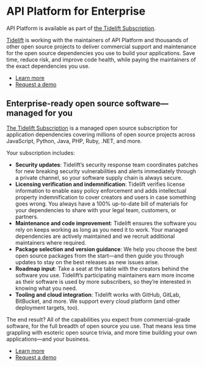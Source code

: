 # API Platform for Enterprise

API Platform is available as part of [the Tidelift Subscription](https://tidelift.com/subscription/pkg/packagist-api-platform-core?utm_source=packagist-api-platform-core&utm_medium=referral&utm_campaign=enterprise).

[Tidelift](https://tidelift.com/subscription/pkg/packagist-api-platform-core?utm_source=packagist-api-platform-core&utm_medium=referral&utm_campaign=enterprise) is working with the maintainers of API Platform and thousands of other
open source projects to deliver commercial support and maintenance for the open source dependencies you use to build your applications. Save time, reduce risk, and improve code health, while paying the maintainers of the exact dependencies you use.

* [Learn more](https://tidelift.com/subscription/pkg/packagist-api-platform-core?utm_source=packagist-api-platform-core&utm_medium=referral&utm_campaign=enterprise)
* [Request a demo](https://tidelift.com/subscription/request-a-demo?utm_source=packagist-api-platform-core&utm_medium=referral&utm_campaign=enterprise)

## Enterprise-ready open source software—managed for you

[The Tidelift Subscription](https://tidelift.com/subscription/pkg/packagist-api-platform-core?utm_source=packagist-api-platform-core&utm_medium=referral&utm_campaign=enterprise) is a managed open source subscription for application dependencies covering millions of open source projects across JavaScript, Python, Java, PHP, Ruby, .NET, and more.

Your subscription includes:

* **Security updates**: Tidelift’s security response team coordinates patches for new breaking security vulnerabilities and alerts immediately through a private channel, so your software supply chain is always secure.
* **Licensing verification and indemnification**: Tidelift verifies license information to enable easy policy enforcement and adds intellectual property indemnification to cover creators and users in case something goes wrong. You always have a 100% up-to-date bill of materials for your dependencies to share with your legal team, customers, or partners.
* **Maintenance and code improvement**: Tidelift ensures the software you rely on keeps working as long as you need it to work. Your managed dependencies are actively maintained and we recruit additional maintainers where required.
* **Package selection and version guidance**: We help you choose the best open source packages from the start—and then guide you through updates to stay on the best releases as new issues arise.
* **Roadmap input**: Take a seat at the table with the creators behind the software you use. Tidelift’s participating maintainers earn more income as their software is used by more subscribers, so they’re interested in knowing what you need.
* **Tooling and cloud integration**: Tidelift works with GitHub, GitLab, BitBucket, and more. We support every cloud platform (and other deployment targets, too).

The end result? All of the capabilities you expect from commercial-grade software, for the full breadth of open source you use. That means less time grappling with esoteric open source trivia, and more time building your own applications—and your business.

* [Learn more](https://tidelift.com/subscription/pkg/packagist-api-platform-core?utm_source=packagist-api-platform-core&utm_medium=referral&utm_campaign=enterprise)
* [Request a demo](https://tidelift.com/subscription/request-a-demo?utm_source=packagist-api-platform-core&utm_medium=referral&utm_campaign=enterprise)
